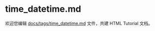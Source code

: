 time_datetime.md
===

欢迎您编辑 <a target="__blank" href="https://github.com/jaywcjlove/html-tutorial/blob/main/docs/tags/time_datetime.md">docs/tags/time_datetime.md</a> 文件，共建 HTML Tutorial 文档。